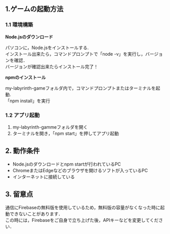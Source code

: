 ## 1.ゲームの起動方法
### 1.1 環境構築
**Node.jsのダウンロード**  

パソコンに，Node.jsをインストールする.  
インストール出来たら，コマンドプロンプトで「node -v」を実行し，バージョンを確認．  
バージョンが確認出来たらインストール完了！  

**npmのインストール** 

my-labyrinth-gameフォルダ内で，コマンドプロンプトまたはターミナルを起動.  
「npm install」を実行  

### 1.2 アプリ起動
1. my-labyrinth-gammeフォルダを開く
2. ターミナルを開き，「npm start」を押してアプリ起動

## 2. 動作条件
- Node.jsのダウンロードとnpm startが行われているPC
- ChromeまたはEdgeなどのブラウザを開けるソフトが入っているPC
- インターネットに接続している

## 3. 留意点
通信にFirebaseの無料版を使用しているため，無料版の容量がなくなった時に起動できないことがあります．  
この時には，Firebaseをご自身で立ち上げた後，APIキーなどを変更してください．   